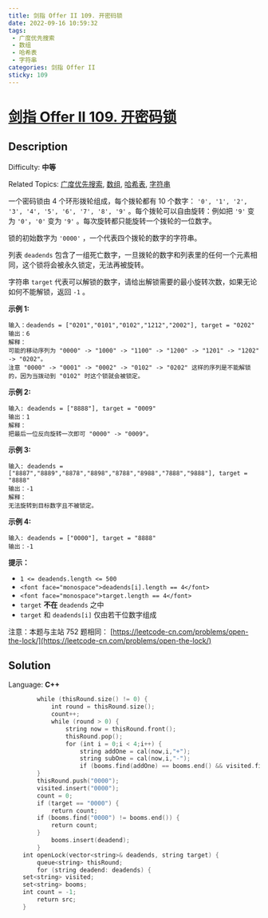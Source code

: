 ```yaml
---
title: 剑指 Offer II 109. 开密码锁
date: 2022-09-16 10:59:32
tags: 
 - 广度优先搜索
 - 数组
 - 哈希表
 - 字符串
categories: 剑指 Offer II
sticky: 109
---
```


# [剑指 Offer II 109\. 开密码锁](https://leetcode.cn/problems/zlDJc7/)

## Description

Difficulty: **中等**  

Related Topics: [广度优先搜索](https://leetcode.cn/tag/breadth-first-search/), [数组](https://leetcode.cn/tag/array/), [哈希表](https://leetcode.cn/tag/hash-table/), [字符串](https://leetcode.cn/tag/string/)


一个密码锁由 4 个环形拨轮组成，每个拨轮都有 10 个数字： `'0', '1', '2', '3', '4', '5', '6', '7', '8', '9'` 。每个拨轮可以自由旋转：例如把 `'9'` 变为 `'0'`，`'0'` 变为 `'9'` 。每次旋转都只能旋转一个拨轮的一位数字。

锁的初始数字为 `'0000'` ，一个代表四个拨轮的数字的字符串。

列表 `deadends` 包含了一组死亡数字，一旦拨轮的数字和列表里的任何一个元素相同，这个锁将会被永久锁定，无法再被旋转。

字符串 `target` 代表可以解锁的数字，请给出解锁需要的最小旋转次数，如果无论如何不能解锁，返回 `-1` 。

**示例 1:**

```
输入：deadends = ["0201","0101","0102","1212","2002"], target = "0202"
输出：6
解释：
可能的移动序列为 "0000" -> "1000" -> "1100" -> "1200" -> "1201" -> "1202" -> "0202"。
注意 "0000" -> "0001" -> "0002" -> "0102" -> "0202" 这样的序列是不能解锁的，因为当拨动到 "0102" 时这个锁就会被锁定。
```

**示例 2:**

```
输入: deadends = ["8888"], target = "0009"
输出：1
解释：
把最后一位反向旋转一次即可 "0000" -> "0009"。
```

**示例 3:**

```
输入: deadends = ["8887","8889","8878","8898","8788","8988","7888","9888"], target = "8888"
输出：-1
解释：
无法旋转到目标数字且不被锁定。
```

**示例 4:**

```
输入: deadends = ["0000"], target = "8888"
输出：-1
```

**提示：**

*   `1 <= deadends.length <= 500`
*   `<font face="monospace">deadends[i].length == 4</font>`
*   `<font face="monospace">target.length == 4</font>`
*   `target` **不在** `deadends` 之中
*   `target` 和 `deadends[i]` 仅由若干位数字组成

注意：本题与主站 752 题相同： [https://leetcode-cn.com/problems/open-the-lock/](https://leetcode-cn.com/problems/open-the-lock/)


## Solution

Language: **C++**

```c++
        while (thisRound.size() != 0) {
            int round = thisRound.size();
            count++;
            while (round > 0) {
                string now = thisRound.front();
                thisRound.pop();
                for (int i = 0;i < 4;i++) {
                    string addOne = cal(now,i,"+");
                    string subOne = cal(now,i,"-");
                    if (booms.find(addOne) == booms.end() && visited.find(addOne) == visited.end()) {
        }
        thisRound.push("0000");
        visited.insert("0000");
        count = 0;
        if (target == "0000") {
            return count;
        if (booms.find("0000") != booms.end()) {
            return count;
        }
            booms.insert(deadend);
        }
    int openLock(vector<string>& deadends, string target) {
        queue<string> thisRound;
        for (string deadend: deadends) {
    set<string> visited;
    set<string> booms;
    int count = -1;
        return src;
    }

```